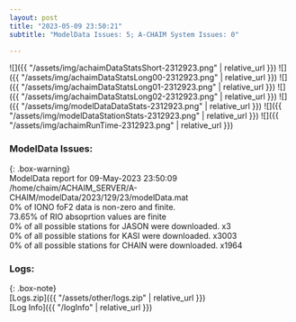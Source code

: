 ```yaml
---
layout: post
title: "2023-05-09 23:50:21"
subtitle: "ModelData Issues: 5; A-CHAIM System Issues: 0"

---
```


![]({{ "/assets/img/achaimDataStatsShort-2312923.png" | relative_url }})
![]({{ "/assets/img/achaimDataStatsLong00-2312923.png" | relative_url }})
![]({{ "/assets/img/achaimDataStatsLong01-2312923.png" | relative_url }})
![]({{ "/assets/img/achaimDataStatsLong02-2312923.png" | relative_url }})
![]({{ "/assets/img/modelDataDataStats-2312923.png" | relative_url }})
![]({{ "/assets/img/modelDataStationStats-2312923.png" | relative_url }})
![]({{ "/assets/img/achaimRunTime-2312923.png" | relative_url }})


### ModelData Issues:  
  
{: .box-warning}  
 ModelData report for 09-May-2023 23:50:09   
 /home/chaim/ACHAIM_SERVER/A-CHAIM/modelData/2023/129/23/modelData.mat   
 0% of IONO foF2 data is non-zero and finite.   
 73.65% of RIO absoprtion values are finite   
 0% of all possible stations for JASON were downloaded. x3   
 0% of all possible stations for KASI were downloaded. x3003   
 0% of all possible stations for CHAIN were downloaded. x1964   
  


### Logs:  
  
{: .box-note}  
[Logs.zip]({{ "/assets/other/logs.zip" | relative_url }})  
[Log Info]({{ "/logInfo" | relative_url }})  
